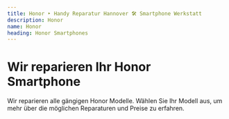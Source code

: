 ```yaml
---
title: Honor ‣ Handy Reparatur Hannover 🛠️ Smartphone Werkstatt
description: Honor
name: Honor
heading: Honor Smartphones
---
```

# Wir reparieren Ihr Honor Smartphone

Wir reparieren alle gängigen Honor Modelle. Wählen Sie Ihr Modell aus, um mehr über die möglichen Reparaturen und Preise zu erfahren.
